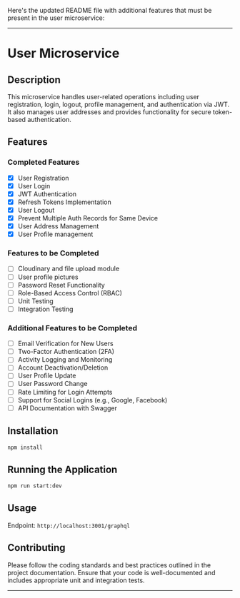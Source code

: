 Here's the updated README file with additional features that must be present in the user microservice:

---

# User Microservice

## Description

This microservice handles user-related operations including user registration, login, logout, profile management, and authentication via JWT. It also manages user addresses and provides functionality for secure token-based authentication.

## Features

### Completed Features
- [x] User Registration
- [x] User Login
- [x] JWT Authentication
- [x] Refresh Tokens Implementation
- [x] User Logout
- [x] Prevent Multiple Auth Records for Same Device
- [x] User Address Management
- [x] User Profile management

### Features to be Completed
- [ ] Cloudinary and file upload module
- [ ] User profile pictures 
- [ ] Password Reset Functionality
- [ ] Role-Based Access Control (RBAC)
- [ ] Unit Testing
- [ ] Integration Testing

### Additional Features to be Completed
- [ ] Email Verification for New Users
- [ ] Two-Factor Authentication (2FA)
- [ ] Activity Logging and Monitoring
- [ ] Account Deactivation/Deletion
- [ ] User Profile Update
- [ ] User Password Change
- [ ] Rate Limiting for Login Attempts
- [ ] Support for Social Logins (e.g., Google, Facebook)
- [ ] API Documentation with Swagger

## Installation

```bash
npm install
```

## Running the Application

```bash
npm run start:dev
```

## Usage
 
Endpoint: `http://localhost:3001/graphql`
 
## Contributing

Please follow the coding standards and best practices outlined in the project documentation. Ensure that your code is well-documented and includes appropriate unit and integration tests.


--- 